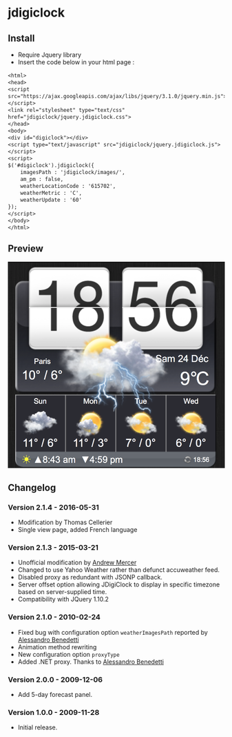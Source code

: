 # jdigiclock


## Install
* Require Jquery library
* Insert the code below in your html page :
```
<html>
<head>
<script src="https://ajax.googleapis.com/ajax/libs/jquery/3.1.0/jquery.min.js"></script>
<link rel="stylesheet" type="text/css" href="jdigiclock/jquery.jdigiclock.css">
</head>
<body>
<div id="digiclock"></div>
<script type="text/javascript" src="jdigiclock/jquery.jdigiclock.js"></script>
<script>
$('#digiclock').jdigiclock({
    imagesPath : 'jdigiclock/images/',
    am_pm : false,
    weatherLocationCode : '615702',
    weatherMetric : 'C',
    weatherUpdate : '60'
});
</script>
</body>
</html>
```

## Preview
![alt tag](screenshot.png)


## Changelog

### Version 2.1.4 - 2016-05-31
* Modification by Thomas Cellerier
* Single view page, added French language

### Version 2.1.3 - 2015-03-21
* Unofficial modification by <a href="http://www.baldwhiteguy.co.nz" target="_blank">Andrew Mercer</a>
* Changed to use Yahoo Weather rather than defunct accuweather feed.
* Disabled proxy as redundant with JSONP callback.
* Server offset option allowing JDigiClock to display in specific timezone based on server-supplied time.
* Compatibility with JQuery 1.10.2      

### Version 2.1.0 - 2010-02-24
* Fixed bug with configuration option <code>weatherImagesPath</code> reported by <a href="http://www.emessage.it" target="_blank">Alessandro Benedetti</a>
* Animation method rewriting
* New configuration option <code>proxyType</code>
* Added .NET proxy. Thanks to <a href="http://www.emessage.it" target="_blank">Alessandro Benedetti</a>

### Version 2.0.0 - 2009-12-06
* Add 5-day forecast panel.

### Version 1.0.0 - 2009-11-28
* Initial release.
